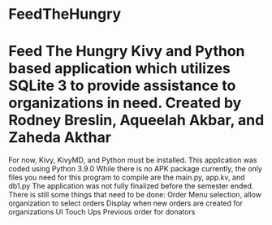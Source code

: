 # FeedTheHungry
# Feed The Hungry Kivy and Python based application which utilizes SQLite 3 to provide assistance to organizations in need. Created by Rodney Breslin, Aqueelah Akbar, and Zaheda Akthar
 For now, Kivy, KivyMD, and Python must be installed. This application was coded using Python 3.9.0
 While there is no APK package currently, the only files you need for this program to compile are the main.py, app.kv, and db1.py
The application was not fully finalized before the semester ended. There is still some things that need to be done: 
Order Menu selection, allow organization to select orders
 Display when new orders are created for organizations
 UI Touch Ups
 Previous order for donators
